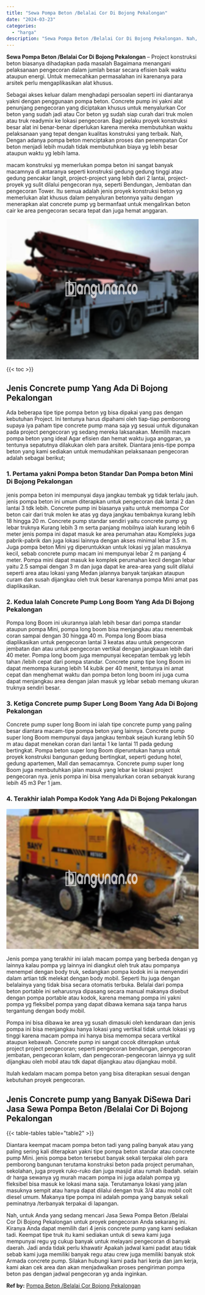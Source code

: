 ```yaml
---
title: "Sewa Pompa Beton /Belalai Cor Di Bojong Pekalongan"
date: "2024-03-23"
categories: 
  - "harga"
description: "Sewa Pompa Beton /Belalai Cor Di Bojong Pekalongan. Nah, untuk Anda yang sedang mencari Jasa Sewa Pompa Beton /Belalai Cor Di Bojong Pekalongan untuk proyek..."
---
```


**Sewa Pompa Beton /Belalai Cor Di Bojong Pekalongan** – Project konstruksi beton biasanya dihadapkan pada masalah Bagaimana menangani pelaksanaan pengecoran dalam jumlah besar secara efisien baik waktu ataupun energi. Untuk memecahkan permasalahan ini karenanya para arsitek perlu mengaplikasikan alat khusus.

Sebagai akses keluar dalam menghadapi persoalan seperti ini diantaranya yakni dengan penggunaan pompa beton. Concrete pump ini yakni alat penunjang pengecoran yang diciptakan khusus untuk menyalurkan Cor beton yang sudah jadi atau Cor beton yg sudah siap curah dari truk molen atau truk readymix ke lokasi pengecoran. Bagi pelaku proyek konstruksi besar alat ini benar-benar diperlukan karena mereka membutuhkan waktu pelaksanaan yang tepat dengan kualitas konstruksi yang terbaik. Nah, Dengan adanya pompa beton menciptakan proses dan penempatan Cor beton menjadi lebih mudah tidak membutuhkan biaya yg lebih besar ataupun waktu yg lebih lama.

macam konstruksi yg memerlukan pompa beton ini sangat banyak macamnya di antaranya seperti konstruksi gedung gedung tinggi atau gedung pencakar langit, project-project yang lebih dari 2 lantai, project-proyek yg sulit dilalui pengecoran nya, seperti Bendungan, Jembatan dan pengecoran Tower. Itu semua adalah jenis proyek konstruksi beton yg memerlukan alat khusus dalam penyaluran betonnya yaitu dengan menerapkan alat concrete pump yg bermanfaat untuk mengalirkan beton cair ke area pengecoran secara tepat dan juga hemat anggaran.

![Sewa Pompa Beton /Belalai Cor Di Bojong Pekalongan](/images/sewa-concrete-pump-24.png)

{{< toc >}}

## Jenis Concrete pump Yang Ada Di Bojong Pekalongan

Ada beberapa tipe tipe pompa beton yg bisa dipakai yang pas dengan kebutuhan Project. Ini tentunya harus dipahami oleh tiap-tiap pemborong supaya iya paham tipe concrete pump mana saja yg sesuai untuk digunakan pada project pengecoran yg sedang mereka laksanakan. Memilih macam pompa beton yang ideal Agar efisien dan hemat waktu juga anggaran, ya tentunya sepatutnya dilakukan oleh para arsitek. Diantara jenis-tipe pompa beton yang kami sediakan untuk memudahkan pelaksanaan pengecoran adalah sebagai berikut;

### 1\. Pertama yakni Pompa beton Standar Dan Pompa beton Mini Di Bojong Pekalongan

jenis pompa beton ini mempunyai daya jangkau tembak yg tidak terlalu jauh. jenis pompa beton ini umum diterapkan untuk pengecoran dak lantai 2 dan lantai 3 tdk lebih. Concrete pump ini biasanya yaitu untuk memompa Cor beton cair dari truk molen ke atas yg daya jangkau tembaknya kurang lebih 18 hingga 20 m. Concrete pump standar sendiri yaitu concrete pump yg lebar truknya Kurang lebih 3 m serta panjang mobilnya ialah kurang lebih 6 meter jenis pompa ini dapat masuk ke area perumahan atau Kompleks juga pabrik-pabrik dan juga lokasi lainnya dengan akses minimal lebar 3.5 m. Juga pompa beton Mini yg diperuntukkan untuk lokasi yg jalan masuknya kecil, sebab concrete pump macam ini mempunyai lebar 2 m panjang 4 meter. Pompa mini dapat masuk ke komplek perumahan kecil dengan lebar yaitu 2.5 sampai dengan 3 m dan juga dapat ke area-area yang sulit dilalui seperti area atau lokasi yang Medan jalannya banyak tanjakan ataupun curam dan susah dijangkau oleh truk besar karenanya pompa Mini amat pas diaplikasikan.

### 2\. Kedua Ialah Concrete Pump Long Boom Yang Ada Di Bojong Pekalongan

Pompa long Boom ini ukurannya ialah lebih besar dari pompa standar ataupun pompa Mini, pompa long boom bisa menjangkau atau menembak coran sampai dengan 30 hingga 40 m. Pompa long Boom biasa diaplikasikan untuk pengecoran lantai 3 keatas atau untuk pengecoran jembatan dan atau untuk pengecoran vertikal dengan jangkauan lebih dari 40 meter. Pompa long boom juga mempunyai kecepatan tembak yg lebih tahan /lebih cepat dari pompa standar. Concrete pump tipe long Boom ini dapat memompa kurang lebih 14 kubik per 40 menit, tentunya ini amat cepat dan menghemat waktu dan pompa beton long boom ini juga cuma dapat menjangkau area dengan jalan masuk yg lebar sebab memang ukuran truknya sendiri besar.

### 3\. Ketiga Concrete pump Super Long Boom Yang Ada Di Bojong Pekalongan

Concrete pump super long Boom ini ialah tipe concrete pump yang paling besar diantara macam-tipe pompa beton yang lainnya. Concrete pump super long Boom mempunyai daya jangkau tembak sejauh kurang lebih 50 m atau dapat menekan coran dari lantai 1 ke lantai 11 pada gedung bertingkat. Pompa beton super long Boom diperuntukan hanya untuk proyek konstruksi bangunan gedung bertingkat, seperti gedung hotel, gedung apartemen, Mall dan semacamnya. Concrete pump super long Boom juga membutuhkan jalan masuk yang lebar ke lokasi project pengecoran nya. jenis pompa ini bisa menyalurkan coran sebanyak kurang lebih 45 m3 Per 1 jam.

### 4\. Terakhir ialah Pompa Kodok Yang Ada Di Bojong Pekalongan

![Sewa Pompa Beton /Belalai Cor Di Bojong Pekalongan](/images/sewa-concrete-pump-30.png)

Jenis pompa yang terakhir ini ialah macam pompa yang berbeda dengan yg lainnya kalau pompa yg lainnya ini diangkut oleh truk atau pompanya menempel dengan body truk, sedangkan pompa kodok ini ia menyendiri dalam artian tdk melekat dengan body mobil. Seperti Itu juga dengan belalainya yang tidak bisa secara otomatis terbuka. Belalai dari pompa beton portable ini seharusnya dipasang secara manual makanya disebut dengan pompa portable atau kodok, karena memang pompa ini yakni pompa yg fleksibel pompa yang dapat dibawa kemana saja tanpa harus tergantung dengan body mobil.

Pompa ini bisa dibawa ke area yg susah dimasuki oleh kendaraan dan jenis pompa ini bisa menjangkau hanya lokasi yang vertikal tidak untuk lokasi yg tinggi karena macam pompa ini hanya bisa memompa secara vertikal ataupun kebawah. Concrete pump ini sangat cocok diterapkan untuk project project pengecoran; seperti pengecoran bendungan, pengecoran jembatan, pengecoran kolam, dan pengecoran-pengecoran lainnya yg sulit dijangkau oleh mobil atau tdk dapat dijangkau atau dijangkau mobil.

Itulah kedalam macam pompa beton yang bisa diterapkan sesuai dengan kebutuhan proyek pengecoran.

## Jenis Concrete pump yang Banyak DiSewa Dari Jasa Sewa Pompa Beton /Belalai Cor Di Bojong Pekalongan

{{< table-tables table="table2" >}}

Diantara keempat macam pompa beton tadi yang paling banyak atau yang paling sering kali diterapkan yakni tipe pompa beton standar atau concrete pump Mini. jenis pompa beton tersebut banyak sekali terpakai oleh para pemborong bangunan terutama konstruksi beton pada project perumahan, sekolahan, juga proyek ruko-ruko dan juga masjid atau rumah ibadah. selain dr harga sewanya yg murah macam pompa ini juga adalah pompa yg fleksibel bisa masuk ke lokasi mana saja. Terutamanya lokasi yang jalan masuknya sempit atau hanya dapat dilalui dengan truk 3/4 atau mobil colt diesel umum. Makanya tipe pompa ini adalah pompa yang banyak sekali peminatnya /terbanyak terpakai di lapangan.

Nah, untuk Anda yang sedang mencari Jasa Sewa Pompa Beton /Belalai Cor Di Bojong Pekalongan untuk proyek pengecoran Anda sekarang ini. Kiranya Anda dapat memilih dari 4 jenis concrete pump yang kami sediakan tadi. Keempat tipe truk itu kami sediakan untuk di sewa kami juga mempunyai regu yg cukup banyak untuk melayani pengecoran di banyak daerah. Jadi anda tidak perlu khawatir Apakah jadwal kami padat atau tidak sebab kami juga memiliki banyak regu atau crew juga memiliki banyak stok Armada concrete pump. Silakan hubungi kami pada hari kerja dan jam kerja, kami akan cek area dan akan menjadwalkan proses pengiriman pompa beton pas dengan jadwal pengecoran yg anda inginkan.

**Ref by:** [Pompa Beton /Belalai Cor Bojong Pekalongan](https://id.wikipedia.org/wiki/Pompa)
